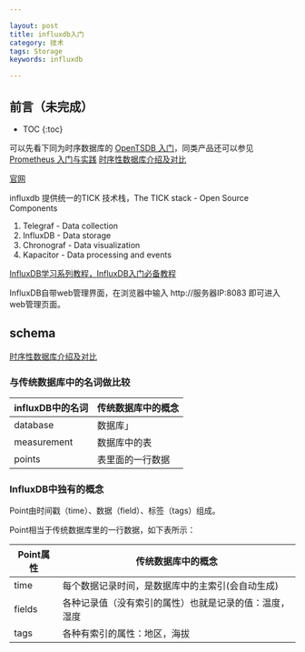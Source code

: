 ```yaml
---

layout: post
title: influxdb入门
category: 技术
tags: Storage
keywords: influxdb

---
```


## 前言（未完成）

* TOC
{:toc}

可以先看下同为时序数据库的 [OpenTSDB 入门](http://qiankunli.github.io/2017/08/02/opentsdb.html)，同类产品还可以参见 [Prometheus 入门与实践](https://www.ibm.com/developerworks/cn/cloud/library/cl-lo-prometheus-getting-started-and-practice/index.html) [时序性数据库介绍及对比](http://qiankunli.github.io/2019/02/26/tsdb_intro.html)

[官网](https://www.influxdata.com/)


influxdb 提供统一的TICK 技术栈，The TICK stack - Open Source Components

1. Telegraf - Data collection
2. InfluxDB - Data storage
3. Chronograf - Data visualization
4. Kapacitor - Data processing and events

[InfluxDB学习系列教程，InfluxDB入门必备教程](https://www.cnblogs.com/waitig/p/5673564.html)


InfluxDB自带web管理界面，在浏览器中输入 http://服务器IP:8083 即可进入web管理页面。


## schema

[时序性数据库介绍及对比](http://qiankunli.github.io/2019/02/26/tsdb_intro.html)

### 与传统数据库中的名词做比较

|influxDB中的名词|	传统数据库中的概念|
|---|---|
|database|	数据库」
|measurement|	数据库中的表|
|points|	表里面的一行数据|
 
### InfluxDB中独有的概念

Point由时间戳（time）、数据（field）、标签（tags）组成。

Point相当于传统数据库里的一行数据，如下表所示：

|Point属性|	传统数据库中的概念|
|---|---|
|time|	每个数据记录时间，是数据库中的主索引(会自动生成)|
|fields|	各种记录值（没有索引的属性）也就是记录的值：温度， 湿度|
|tags|	各种有索引的属性：地区，海拔|


